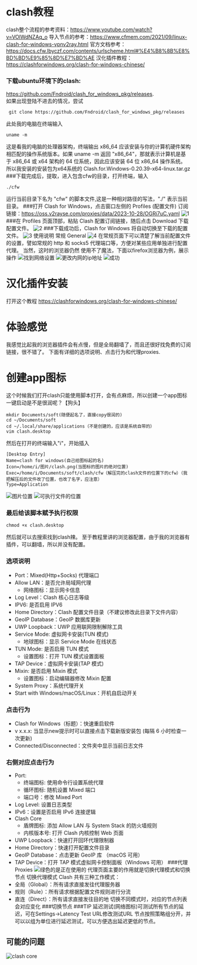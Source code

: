 # clash教程
clash整个流程的参考资料：https://www.youtube.com/watch?v=VOlWdNZAq_o
导入节点的参考：https://www.cfmem.com/2021/09/linux-clash-for-windows-vpnv2ray.html
官方文档参考：https://docs.cfw.lbyczf.com/contents/urlscheme.html#%E4%B8%8B%E8%BD%BD%E9%85%8D%E7%BD%AE
汉化插件教程：https://clashforwindows.org/clash-for-windows-chinese/
### 下载ubuntu环境下的clash:
https://github.com/Fndroid/clash_for_windows_pkg/releases.  
如果出现登陆不进去的情况，尝试
```shell
 git clone https://github.com/Fndroid/clash_for_windows_pkg/releases
```
此处我的电脑在终端输入 
```shell
uname -m
```
这是看我的电脑的处理器架构，终端输出 x86_64
应该安装与你的计算机硬件架构相匹配的操作系统版本。如果 uname -m 返回 "x86_64"，那就表示计算机是基于 x86_64 或 x64 架构的 64 位系统，因此应该安装 64 位 x86_64 操作系统。
所以我安装的安装包为x64系统的 Clash.for.Windows-0.20.39-x64-linux.tar.gz
###下载完成后，提取，进入包含cfw的目录，打开终端，输入
```shell
./cfw
```
  运行当前目录下名为 "cfw" 的脚本文件,这是一种相对路径的写法，"./" 表示当前目录。
###打开 Clash for Windows，点击窗口左侧的 Profiles (配置文件)
订阅链接：https://oss.v2rayse.com/proxies/data/2023-10-28/OGRi7uC.yaml
![1](image-1.png)
###在 Profiles 页面顶部，粘贴 Clash 配置订阅链接，随后点击 Download 下载配置文件。
![2](image-2.png)
###下载成功后，Clash for Windows 将自动切换至下载的配置文件。
![3](image-3.png)
使用说明
  常规 General
![4](image-4.png)
在常规页面下可以清楚了解当前配置文件的设置，譬如常规的 http 和 socks5 代理端口等，方便对某些应用单独进行配置代理。
当然，这时的浏览器仍然 使用不了魔法，下面以firefox浏览器为例，展示操作
![找到网络设置](<截图 2023-10-29 10-54-13.png>)
![更改内网的ip地址](image-6.png)
![成功](<截图 2023-10-29 10-57-38.png>)
# 汉化插件安装
打开这个教程 https://clashforwindows.org/clash-for-windows-chinese/
# 体验感觉
我感觉比起我的浏览器插件会有点慢，但是全局翻墙了，而且还很好找免费的订阅链接，很不错了。
下面有详细的选项说明、点击行为和代理proxies.
# 创建app图标
这个时候我们打开clash只能使用脚本打开，会有点麻烦，所以创建一个app图标一键启动是不是很润呢？【狗头】
```shell
mkdir Documents/soft(随便起名了，直接copy很润的)
cd ~/Documents/soft
cd ~/.local/share/applications（不是创建的，应该是系统自带的）
vim clash.desktop
```
然后在打开的终端输入"i"，开始插入
```shell
[Desktop Entry]
Name=clash for windows(自己给图标起的名)
Icon=/home/i/图片/clash.png(当图标的图片的绝对位置)
Exec=/home/i/Documents/soft/clash/cfw（解压完的clash文件的位置下的cfw）（我把解压后的文件改了位置，也改了名字，应注意）
Type=Application                           
```
![图片位置](<截图 2023-10-28 21-16-18-1.png>)
![可执行文件的位置](<截图 2023-10-28 21-17-27.png>)
### 最后给该脚本赋予执行权限
```shell
chmod +x clash.desktop
```
然后就可以去搜索找到clash辣。
至于教程里讲的浏览器配置，由于我的浏览器有插件，可以翻墙，所以并没有配置。

### 选项说明
- Port：Mixed(Http+Socks) 代理端口
- Allow LAN：是否允许局域网代理
  - 网络图标：显示网卡信息
- Log Level：Clash 核心日志等级
- IPV6: 是否启用 IPV6
- Home Directory：Clash 配置文件目录（不建议修改此目录下文件内容）
- GeoIP Database：GeoIP 数据库更新
- UWP Loopback：UWP 应用联网限制解除工具
- Service Mode: 虚拟网卡安装(TUN 模式)
  - 地球图标：显示 Service Mode 在线状态
- TUN Mode: 是否启用 TUN 模式
  - 设置图标：打开 TUN 模式设置面板
- TAP Device：虚拟网卡安装(TAP 模式)
- Mixin: 是否启用 Mixin 模式
  - 设置图标：启动编辑器修改 Mixin 配置
- System Proxy：系统代理开关
- Start with Windows/macOS/Linux：开机自启动开关
### 点击行为
- Clash for Windows（标题）：快速重启软件
- v x.x.x: 当显示new提示时可以直接点击下载新版安装包 (每隔 6 小时检查一次更新)
- Connected/Disconnected：文件夹中显示当前日志文件
### 右侧对应点击行为
- Port:
    - 终端图标: 使用命令行设置系统代理
    - 循环图标: 随机设置 Mixed 端口
    - 端口号：修改 Mixed Port
- Log Level: 设置日志类型
- IPv6：设置是否启用 IPv6 连接逻辑
- Clash Core
    - 盾牌图标: 添加 Allow LAN 与 System Stack 的防火墙规则
    - 内核版本号: 打开 Clash 内核控制 Web 页面
- UWP Loopback：快速打开回环代理限制器
- Home Directory：快速打开配置文件目录
- GeoIP Database：点击更新 GeoIP 库 （macOS 可用）
- TAP Device：打开 TAP 模式虚拟网卡控制面板（Windows 可用）
###代理 Proxies
![绿色的是正在使用的](image-5.png)
代理页面主要的作用就是切换代理模式和切换节点
切换代理模式
Clash 共有三种工作模式：
- 全局（Global）：所有请求直接发往代理服务器
- 规则（Rule）：所有请求根据配置文件规则进行分流
- 直连（Direct）：所有请求直接发往目的地
切换不同模式时，对应的节点列表会对应变化
###切换节点
###TIP
延迟测试(网络图标)可测试所有节点的延迟，可在Settings→Latency Test URL修改测试URL
节点按照策略组分开，并可以以组为单位进行延迟测试，可以方便选出延迟更低的节点。
## 可能的问题
![clash core](image-7.png)